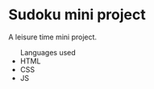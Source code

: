 # Sudoku mini project
A leisure time mini project.
<ul>
  Languages used
  <li>HTML</li>
  <li>CSS</li>
  <li>JS</li>
</ul>
